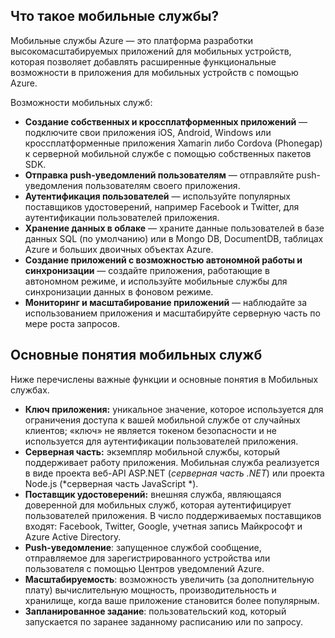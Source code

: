 ## <a name="what-is"></a>Что такое мобильные службы?

Мобильные службы Azure — это платформа разработки высокомасштабируемых приложений для мобильных устройств, которая позволяет добавлять расширенные функциональные возможности в приложения для мобильных устройств с помощью Azure.

Возможности мобильных служб:

+ **Создание собственных и кроссплатформенных приложений** — подключите свои приложения iOS, Android, Windows или кроссплатформенные приложения Xamarin либо Cordova (Phonegap) к серверной мобильной службе с помощью собственных пакетов SDK.  
+ **Отправка push-уведомлений пользователям** — отправляйте push-уведомления пользователям своего приложения.
+ **Аутентификация пользователей** — используйте популярных поставщиков удостоверений, например Facebook и Twitter, для аутентификации пользователей приложения.
+ **Хранение данных в облаке** — храните данные пользователей в базе данных SQL (по умолчанию) или в Mongo DB, DocumentDB, таблицах Azure и больших двоичных объектах Azure. 
+ **Создание приложений с возможностью автономной работы и синхронизации** — создайте приложения, работающие в автономном режиме, и используйте мобильные службы для синхронизации данных в фоновом режиме.
+ **Мониторинг и масштабирование приложений** — наблюдайте за использованием приложения и масштабируйте серверную часть по мере роста запросов. 

## <a name="concepts"></a>Основные понятия мобильных служб

Ниже перечислены важные функции и основные понятия в Мобильных службах.

+ **Ключ приложения:** уникальное значение, которое используется для ограничения доступа к вашей мобильной службе от случайных клиентов; «ключ» не является токеном безопасности и не используется для аутентификации пользователей приложения.    
+ **Серверная часть:** экземпляр мобильной службы, который поддерживает работу приложения. Мобильная служба реализуется в виде проекта веб-API ASP.NET (*серверная часть .NET*) или проекта Node.js (*серверная часть JavaScript *).
+ **Поставщик удостоверений:** внешняя служба, являющаяся доверенной для мобильных служб, которая аутентифицирует пользователей приложения. В число поддерживаемых поставщиков входят: Facebook, Twitter, Google, учетная запись Майкрософт и Azure Active Directory. 
+ **Push-уведомление**: запущенное службой сообщение, отправляемое для зарегистрированного устройства или пользователя с помощью Центров уведомлений Azure.
+ **Масштабируемость**: возможность увеличить (за дополнительную плату) вычислительную мощность, производительность и хранилище, когда ваше приложение становится более популярным.
+ **Запланированное задание**: пользовательский код, который запускается по заранее заданному расписанию или по запросу.

<!---HONumber=62-->